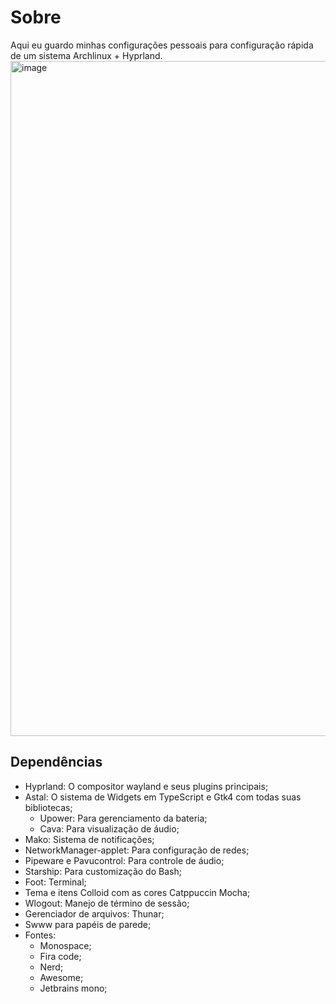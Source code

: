 # Sobre

Aqui eu guardo minhas configurações pessoais para configuração rápida de um sistema Archlinux + Hyprland.
<img width="1920" height="1080" alt="image" src="https://github.com/user-attachments/assets/1b2bcd27-8b89-44f4-abaa-d6a04104b1c7" />



## Dependências

- Hyprland: O compositor wayland e seus plugins principais;
- Astal: O sistema de Widgets em TypeScript e Gtk4 com todas suas bibliotecas;
  - Upower: Para gerenciamento da bateria;
  - Cava: Para visualização de áudio;
- Mako: Sistema de notificações;
- NetworkManager-applet: Para configuração de redes;
- Pipeware e Pavucontrol: Para controle de áudio;
- Starship: Para customização do Bash;
- Foot: Terminal;
- Tema e itens Colloid com as cores Catppuccin Mocha;
- Wlogout: Manejo de término de sessão;
- Gerenciador de arquivos: Thunar;
- Swww para papéis de parede;
- Fontes:
  - Monospace;
  - Fira code;
  - Nerd;
  - Awesome;
  - Jetbrains mono;
